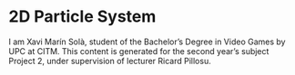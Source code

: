 # 2D Particle System

I am Xavi Marín Solà, student of the Bachelor’s Degree in Video Games by UPC at CITM. This content is generated for the second year’s subject Project 2, under supervision of lecturer Ricard Pillosu.
